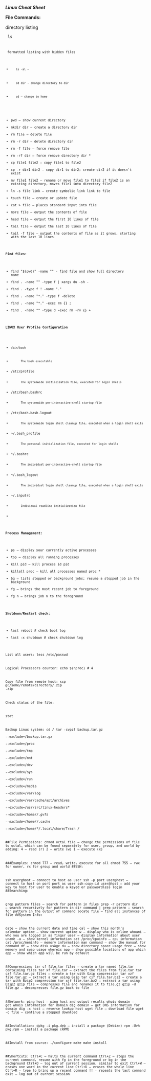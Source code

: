 ***Linux Cheat Sheet***

**File Commands:**
<p> directory listing

<code>        ls    <code>   
<p> formatted listing with hidden files
     
*        ls -al – 
*        cd dir - change directory to dir
*        cd – change to home
- pwd – show current directory
- mkdir dir – create a directory dir
- rm file – delete file
- rm -r dir – delete directory dir
- rm -f file – force remove file
- rm -rf dir – force remove directory dir *
- cp file1 file2 – copy file1 to file2
- cp -r dir1 dir2 – copy dir1 to dir2; create dir2 if it doesn't exist
- mv file1 file2 – rename or move file1 to file2 if file2 is an existing directory, moves file1 into directory file2
- ln -s file link – create symbolic link link to file
- touch file – create or update file
- cat > file – places standard input into file
- more file – output the contents of file
- head file – output the first 10 lines of file
- tail file – output the last 10 lines of file
- tail -f file – output the contents of file as it grows, starting with the last 10 lines

**Find files:**
* find "$(pwd)" -name "<filename>" - find file and show full directory name
* find . -name "<filename>" -type f | xargs du -sh - 
* find . -type f ! -name "*.*"
* find . -name "*.<file-type>" -type f -delete
* find . -name "*.<file-type>" -exec rm {} \;
* find . -name "<directory-name>" -type d -exec rm -rv {} +

**LINUX User Profile Configuration**
*     /bin/bash
*           The bash executable
*    /etc/profile
*           The systemwide initialization file, executed for login shells
*    /etc/bash.bashrc
*           The systemwide per-interactive-shell startup file
*    /etc/bash.bash.logout
*           The systemwide login shell cleanup file, executed when a login shell exits
*    ~/.bash_profile
*           The personal initialization file, executed for login shells
*    ~/.bashrc
*           The individual per-interactive-shell startup file
*    ~/.bash_logout
*           The individual login shell cleanup file, executed when a login shell exits
*    ~/.inputrc
*           Individual readline initialization file
* 

**Process Management:**
* ps – display your currently active processes
* top – display all running processes
* kill pid – kill process id pid
* killall proc – kill all processes named proc *
* bg – lists stopped or background jobs; resume a stopped job in the background
* fg – brings the most recent job to foreground
* fg n – brings job n to the foreground


**Shutdown/Restart check:**
* last reboot      # check boot log
* last -x shutdown # check shutdown log

List all users:
less /etc/passwd

Logical Processors counter:
echo $(nproc) # 4

Copy file from remote host:
scp <username>@<ip-address>:/some/remote/directory/<original-name>.zip <new-name>.zip 

Check status of the file:

stat <filename>

Backup Linux system:
cd /
tar -cvpzf backup.tar.gz \
--exclude=/backup.tar.gz \
--exclude=/proc \
--exclude=/tmp \
--exclude=/mnt \
--exclude=/dev \
--exclude=/sys \
--exclude=/run \
--exclude=/media \
--exclude=/var/log \
--exclude=/var/cache/apt/archives \
--exclude=/usr/src/linux-headers* \
--exclude=/home/*/.gvfs \
--exclude=/home/*/.cache \
--exclude=/home/*/.local/share/Trash /


##File Permissions:
chmod octal file – change the permissions of file to octal, which can be found separately for user, group, and world by adding:
4 – read (r)
2 – write (w)
1 – execute (x)

###Examples:
chmod 777 – read, write, execute for all
chmod 755 – rwx for owner, rx for group and world
##SSH:

ssh user@host – connect to host as user
ssh -p port user@host – connect to host on port port as user
ssh-copy-id user@host – add your key to host for user to enable a keyed or passwordless login
##Searching:

grep pattern files – search for pattern in files
grep -r pattern dir – search recursively for pattern in dir
command | grep pattern – search for pattern in the output of command
locate file – find all instances of file
##System Info:

date – show the current date and time
cal – show this month's calendar
uptime – show current uptime
w – display who is online
whoami – who you are logged in as
finger user – display information about user
uname -a – show kernel information
cat /proc/cpuinfo – cpu information
cat /proc/meminfo – memory information
man command – show the manual for command
df – show disk usage
du – show directory space usage
free – show memory and swap usage
whereis app – show possible locations of app
which app – show which app will be run by default

##Compression:
tar cf file.tar files – create a tar named file.tar containing files
tar xf file.tar – extract the files from file.tar
tar czf file.tar.gz files – create a tar with Gzip compression
tar xzf file.tar.gz – extract a tar using Gzip
tar cjf file.tar.bz2 – create a tar with Bzip2 compression
tar xjf file.tar.bz2 – extract a tar using Bzip2
gzip file – compresses file and renames it to file.gz
gzip -d file.gz – decompresses file.gz back to file

##Network:
ping host – ping host and output results
whois domain – get whois information for domain
dig domain – get DNS information for domain
dig -x host – reverse lookup host
wget file – download file
wget -c file – continue a stopped download

##Installation:
dpkg -i pkg.deb – install a package (Debian)
rpm -Uvh pkg.rpm – install a package (RPM)

##Install from source:
./configure
make
make install

##Shortcuts:
Ctrl+C – halts the current command
Ctrl+Z – stops the current command, resume with
fg in the foreground or bg in the background
Ctrl+D – log out of current session, similar to exit
Ctrl+W – erases one word in the current line
Ctrl+U – erases the whole line
Ctrl+R – type to bring up a recent command
!! - repeats the last command
exit – log out of current session
